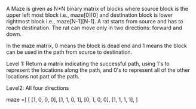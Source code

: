 A Maze is given as N*N binary matrix of blocks where source block is the upper left most block i.e., maze[0][0] and destination block is lower rightmost block i.e., maze[N-1][N-1]. A rat starts from source and has to reach destination. The rat can move only in two directions: forward and down.

In the maze matrix, 0 means the block is dead end and 1 means the block can be used in the path from source to destination.

Level 1:
Return a matrix indicating the successful path, using 1's to represent the locations along the path, and 0's to represent all of the other locations not part of the path.

Level2:
All four directions

maze =[
[
  [1, 0, 0, 0],
  [1, 1, 0, 1],
  [0, 1, 0, 0],
  [1, 1, 1, 1],
]